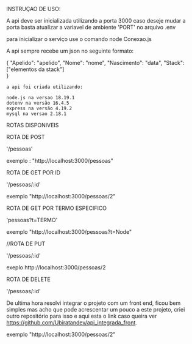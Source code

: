 INSTRUÇAO DE USO:
 
 A api deve ser inicializada utilizando a porta 3000
 caso deseje mudar a porta basta atualizar a variavel de ambiente 'PORT'
 no arquivo .env

 para inicializar o serviço use o comando node Conexao.js 

A api sempre recebe um json no seguinte formato:

{
    "Apelido": "apelido",
    "Nome": "nome",
    "Nascimento": "data",
    "Stack": ["elementos da stack"]  
    }

    a api foi criada utilizando:

    node.js na versao 18.19.1
    dotenv na versão 16.4.5 
    express na versão 4.19.2
    mysql na versao 2.18.1

ROTAS DISPONIVEIS 

ROTA DE POST

'/pessoas'

exemplo : "http://localhost:3000/pessoas"

ROTA DE GET POR ID

'/pessoas/:id'

exemplo "http://localhost:3000/pessoas/2"

ROTA DE GET POR TERMO ESPECIFICO

'pessoas?t=TERMO'

exemplo "http://localhost:3000/pessoas?t=Node"

//ROTA DE PUT

'/pessoas/:id'

exeplo http://localhost:3000/pessoas/2

ROTA DE DELETE

'/pessoas/:id'

De ultima hora resolvi integrar o projeto com um front end, ficou bem simples mas acho que pode acrescentar um pouco 
a este projeto, criei outro repositório para isso e aqui esta o link caso queira ver https://github.com/Ubiratandev/api_integrada_front.

exemplo "http://localhost:3000/pessoas/2"



